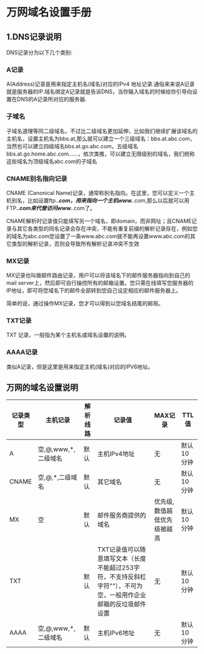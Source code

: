 # 万网域名设置手册

## 1.DNS记录说明

DNS记录分为以下几个类别:
### A记录
A(Address)记录是用来指定主机名(域名)对应的IPv4
地址记录.通俗来来说A记录就是服务器的IP.域名绑定A记录就是告诉DNS，当你输入域名的时候给你引导向设置在DNS的A记录所对应的服务器.
### 子域名
子域名道理等同二级域名，不过比二级域名更加延伸，比如我们继续扩展该域名的主机名，设置主机名为bbs.at,那么就可以建立一个三级域名：bbs.at.abc.com，当然也可以建立四级域名bbs.at.go.abc.com，五级域名bbs.at.go.home.abc.com……，依次类推，可以建立无限级别的域名，我们统称这些域名为顶级域名abc.com的子域名
### CNAME别名指向记录
CNAME (Canonical Name)记录，通常称别名指向。在这里，您可以定义一个主机别名，比如设置ftp.***.com，用来指向一个主机www.***.com,那么以后就可以用FTP.***.com来代替访问www.***.com了。

CNAME解析时记录值只能填写另一个域名，即domain，而非网址；且CNAME记录与其它各类型的同名记录会存在冲突，不能有重复前缀的解析记录存在，例如您的域名为abc.com您设置了一条www.abc.com就不能再设置www.abc.com的其它类型的解析记录，否则会导致所有解析记录冲突不生效
### MX记录
MX记录也叫做邮件路由记录，用户可以将该域名下的邮件服务器指向到自己的mail server上，然后即可自行操控所有的邮箱设置。您只需在线填写您服务器的IP地址，即可将您域名下的邮件全部转到您自己设定相应的邮件服务器上。

简单的说，通过操作MX记录，您才可以得到以您域名结尾的邮局。
### TXT记录
TXT 记录，一般指为某个主机名或域名设置的说明。
### AAAA记录
类似A记录，但是这里是用来指定主机(域名)对应的IPV6地址。
## 万网的域名设置说明

|记录类型|主机记录|解析线路|记录值|MAX记录|TTL值|
|------|-------|-------|-----|------|-----|
|A|空,@,www,*,二级域名|默认|主机IPv4地址|无|默认10分钟|
|CNAME|空,@,*,二级域名|默认|其它域名|无|默认10分钟|
|MX|空|默认|邮件服务商提供的域名|优先级,数值越低优先级被越高|默认10分钟|
|TXT||默认|TXT记录值可以随意填写文本（长度不能超过253字符，不支持反斜杠字符"\"），不可为空，一般用作企业邮箱的反垃圾邮件设置|无|默认10分钟|
|AAAA|空,@,www,*,二级域名|默认|主机IPv6地址|无|默认10分钟|


